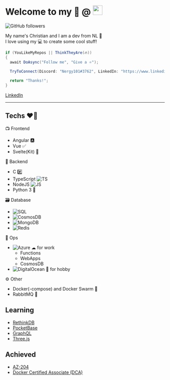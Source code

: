# Welcome to my 📜 @ <img src="https://github.githubassets.com/images/modules/logos_page/Octocat.png" height="30" width="30">

![GitHub followers](https://img.shields.io/github/followers/Nergy101?label=Follow&style=social) 

My name's Christian and I am a dev from NL 👋   
I love using my 💻 to create some cool stuff!

```cs
if (YouLikeMyRepos || ThinkTheyAre(🔥)) 
{
  await DoAsync("Follow me", "Give a ⭐");
  
  TryToConnect(Discord: "Nergy101#3762", LinkedIn: "https://www.linkedin.com/in/christian-van-dijk-657069134");

  return "Thanks!";
}
```
[LinkedIn](https://www.linkedin.com/in/christian-van-dijk-657069134)
- - -

## Techs ❤️‍🔥

📺 Frontend
- Angular 🅰️  
- Vue ✅
- Svelte(Kit) 🔗

🚀 Backend
- C #️⃣
- TypeScript ![TS](https://img.shields.io/badge/-TS-blue) 
- NodeJS ![JS](https://img.shields.io/badge/-JS-green) 
- Python 3 🐍

🗃️ Database
- ![SQL](https://img.shields.io/badge/-SQL-blueviolet) 
- ![CosmosDB](https://img.shields.io/badge/-CosmosDB-blue) 
- ![MongoDB](https://img.shields.io/badge/-MongoDB-green)
- ![Redis](https://img.shields.io/badge/-Redis-red)

💽 Ops
- ![Azure](https://img.shields.io/badge/-Azure-blue) ☁ for work
  - Functions
  - WebApps
  - CosmosDB
- ![DigitalOcean](https://img.shields.io/badge/-DigitalOcean-blue) 🌊 for hobby

⚙ Other
- Docker(-compose) and Docker Swarm 🐳 
- RabbitMQ 🐇

## Learning
- [RethinkDB](https://rethinkdb.com)
- [PocketBase](https://pocketbase.io)
- [GraphQL](https://graphql.org)
- [Three.js](https://threejs.org)

## Achieved
- [AZ-204](https://docs.microsoft.com/en-us/learn/certifications/exams/az-204/)
- [Docker Certified Associate (DCA)](https://training.mirantis.com/certification/dca-certification-exam/)
